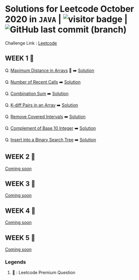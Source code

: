 # Solutions for Leetcode October 2020 in `JAVA`  | <img src="https://visitor-badge.laobi.icu/badge?page_id=abhisheksurve45.leetcode-oct-2020" alt="visitor badge"/> | ![GitHub last commit (branch)](https://img.shields.io/github/last-commit/abhisheksurve45/leetcode-oct-2020/master)

Challenge Link : [Leetcode](https://leetcode.com/explore/featured/card/october-leetcoding-challenge/)

## WEEK 1 🚧

Q. [Maximum Distance in Arrays](https://leetcode.com/explore/featured/card/october-leetcoding-challenge/559/week-1-october-1st-october-7th/3479/) 🔏 ➡️ [Solution](https://github.com/abhisheksurve45/leetcode-oct-2020/blob/master/WEEK1/MaximumDistanceinArrays.java)

Q. [Number of Recent Calls](https://leetcode.com/explore/featured/card/october-leetcoding-challenge/559/week-1-october-1st-october-7th/3480/) ➡️ [Solution](https://github.com/abhisheksurve45/leetcode-oct-2020/blob/master/WEEK1/NumberofRecentCalls.java)

Q. [Combination Sum](https://leetcode.com/explore/featured/card/october-leetcoding-challenge/559/week-1-october-1st-october-7th/3481/) ➡️ [Solution](https://github.com/abhisheksurve45/leetcode-oct-2020/blob/master/WEEK1/CombinationSum.java)

Q. [K-diff Pairs in an Array](https://leetcode.com/explore/featured/card/october-leetcoding-challenge/559/week-1-october-1st-october-7th/3482/) ➡️ [Solution](https://github.com/abhisheksurve45/leetcode-oct-2020/blob/master/WEEK1/KdiffPairsinArray.java)

Q. [Remove Covered Intervals](https://leetcode.com/explore/featured/card/october-leetcoding-challenge/559/week-1-october-1st-october-7th/3483/) ➡️ [Solution](https://github.com/abhisheksurve45/leetcode-oct-2020/blob/master/WEEK1/RemoveCoveredIntervals.java)

Q. [Complement of Base 10 Integer](https://leetcode.com/explore/featured/card/october-leetcoding-challenge/559/week-1-october-1st-october-7th/3484/) ➡️ [Solution](https://github.com/abhisheksurve45/leetcode-oct-2020/blob/master/WEEK1/ComplementofBase10Integer.java)

Q. [Insert into a Binary Search Tree](https://leetcode.com/explore/featured/card/october-leetcoding-challenge/559/week-1-october-1st-october-7th/3485/) ➡️ [Solution](https://github.com/abhisheksurve45/leetcode-oct-2020/blob/master/WEEK1/InsertinBST.java)

## WEEK 2 🚧

[Coming soon](https://leetcode.com/explore/featured/card/october-leetcoding-challenge/)

## WEEK 3 🚧

[Coming soon](https://leetcode.com/explore/featured/card/october-leetcoding-challenge/)

## WEEK 4 🚧

[Coming soon](https://leetcode.com/explore/featured/card/october-leetcoding-challenge/)

## WEEK 5 🚧

[Coming soon](https://leetcode.com/explore/featured/card/october-leetcoding-challenge/)

### Legends 

1. 🔏 : Leetcode Premium Question
